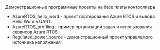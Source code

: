 Демонстрационные программные проекты на базе платы контроллера 

- AzureRTOS_hello_word - проект портирования Azure RTOS и вывода Hello Word  в UART
- AzureRTOS_profiling - пример организации задач и использования сервисов Azure RTOS
- Regulated_power_source - демонстрационный проект управлемого источника напряжения
